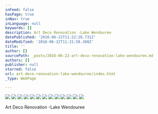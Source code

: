 ```yaml
---
inFeed: false
hasPage: true
inNav: true
inLanguage: null
keywords: []
description: Art Deco Renovation -Lake Wendouree
datePublished: '2016-06-22T11:22:26.731Z'
dateModified: '2016-06-22T11:21:50.388Z'
title: ''
author: []
sourcePath: _posts/2016-06-22-art-deco-renovation-lake-wendouree.md
authors: []
publisher: null
starred: false
url: art-deco-renovation-lake-wendouree/index.html
_type: WebPage

---
```

![](https://the-grid-user-content.s3-us-west-2.amazonaws.com/8e534ef2-bc87-4379-a824-d04368bb2ea1.jpg)
![](https://the-grid-user-content.s3-us-west-2.amazonaws.com/68654587-b704-458a-a891-a24dcf549cd5.jpg)
![](https://the-grid-user-content.s3-us-west-2.amazonaws.com/7430f1ac-2e1d-4392-beeb-e242a1ad33c7.jpg)
![](https://the-grid-user-content.s3-us-west-2.amazonaws.com/d62140d4-fbc0-4980-b383-bf88ed2c747e.jpg)
![](https://the-grid-user-content.s3-us-west-2.amazonaws.com/45483307-607b-4361-bd20-7f17e27b0fa5.jpg)
![](https://the-grid-user-content.s3-us-west-2.amazonaws.com/46875e48-b80f-435f-bebd-40665e6dc778.jpg)
![](https://the-grid-user-content.s3-us-west-2.amazonaws.com/86c5d20b-e5bf-413e-8c04-49d6ca611768.jpg)
![](https://the-grid-user-content.s3-us-west-2.amazonaws.com/de9ffb3a-b147-4d06-800b-85e2e20df6e5.jpg)
![](https://the-grid-user-content.s3-us-west-2.amazonaws.com/4263aac0-ff79-4a1f-b1e0-210104cc9a80.jpg)
![](https://the-grid-user-content.s3-us-west-2.amazonaws.com/d0b44ec0-39a8-4740-98dc-7674ade4e398.jpg)
![](https://the-grid-user-content.s3-us-west-2.amazonaws.com/b9e1aba4-e021-40c0-82ae-4c52b3cfd560.jpg)
![](https://the-grid-user-content.s3-us-west-2.amazonaws.com/03ac97aa-439a-4d71-9ab7-4fb4fa516386.jpg)
![](https://the-grid-user-content.s3-us-west-2.amazonaws.com/dbe0a12e-e144-429a-ba6f-6ca8147ed85b.jpg)

Art Deco Renovation -Lake Wendouree
